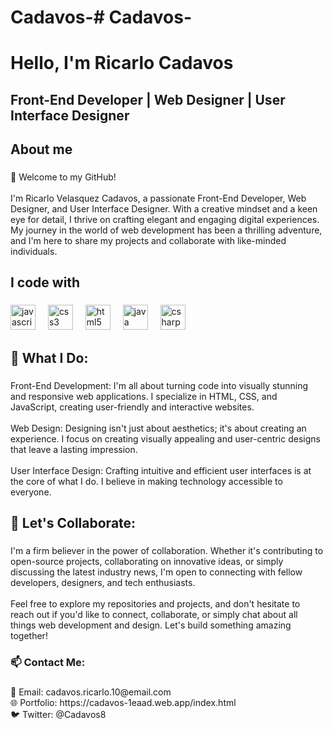 # Cadavos-# Cadavos-<h1 align="left">Hello, I'm Ricarlo Cadavos</h1>

###

<h2 align="left">Front-End Developer | Web Designer | User Interface Designer</h2>

###

<h2 align="left">About me</h2>

###

<p align="left">👋 Welcome to my GitHub!<br><br>I'm Ricarlo Velasquez Cadavos, a passionate Front-End Developer, Web Designer, and User Interface Designer. With a creative mindset and a keen eye for detail, I thrive on crafting elegant and engaging digital experiences. My journey in the world of web development has been a thrilling adventure, and I'm here to share my projects and collaborate with like-minded individuals.</p>

###

<h2 align="left">I code with</h2>

###

<div align="left">
  <img src="https://cdn.jsdelivr.net/gh/devicons/devicon/icons/javascript/javascript-original.svg" height="40" alt="javascript logo"  />
  <img width="12" />
  <img src="https://cdn.jsdelivr.net/gh/devicons/devicon/icons/css3/css3-original.svg" height="40" alt="css3 logo"  />
  <img width="12" />
  <img src="https://cdn.jsdelivr.net/gh/devicons/devicon/icons/html5/html5-original.svg" height="40" alt="html5 logo"  />
  <img width="12" />
  <img src="https://cdn.jsdelivr.net/gh/devicons/devicon/icons/java/java-original.svg" height="40" alt="java logo"  />
  <img width="12" />
  <img src="https://cdn.jsdelivr.net/gh/devicons/devicon/icons/csharp/csharp-original.svg" height="40" alt="csharp logo"  />
</div>

###

<h2 align="left">🚀 What I Do:</h2>

###

<p align="left">Front-End Development: I'm all about turning code into visually stunning and responsive web applications. I specialize in HTML, CSS, and JavaScript, creating user-friendly and interactive websites.<br><br>Web Design: Designing isn't just about aesthetics; it's about creating an experience. I focus on creating visually appealing and user-centric designs that leave a lasting impression.<br><br>User Interface Design: Crafting intuitive and efficient user interfaces is at the core of what I do. I believe in making technology accessible to everyone.</p>

###

<h2 align="left">🌟 Let's Collaborate:</h2>

###

<p align="left">I'm a firm believer in the power of collaboration. Whether it's contributing to open-source projects, collaborating on innovative ideas, or simply discussing the latest industry news, I'm open to connecting with fellow developers, designers, and tech enthusiasts.<br><br>Feel free to explore my repositories and projects, and don't hesitate to reach out if you'd like to connect, collaborate, or simply chat about all things web development and design. Let's build something amazing together!</p>

###

<h3 align="left">📫 Contact Me:</h3>

###

<p align="left">📧 Email: cadavos.ricarlo.10@email.com<br>🌐 Portfolio: https://cadavos-1eaad.web.app/index.html<br>🐦 Twitter: @Cadavos8</p>

###

